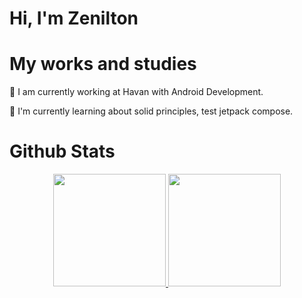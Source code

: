 # Hi, I'm Zenilton

# My works and studies
🔭 I am currently working at Havan with Android Development.

🌱 I'm currently learning about solid principles, test jetpack compose.

# Github Stats
<div align="center">
  <a href="https://github.com/ZeniltonCardoso">
  <img height="180em" src="https://github-readme-stats.vercel.app/api?username=ZeniltonCardoso&show_icons=true&theme=dracula&include_all_commits=true&count_private=true"/>
  <img height="180em" src="https://github-readme-stats.vercel.app/api/top-langs/?username=ZeniltonCardoso&layout=compact&langs_count=7&theme=dracula"/>
</div>

